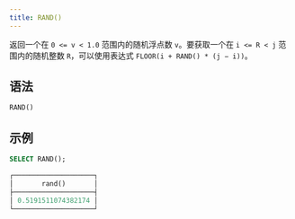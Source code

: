 ```yaml
---
title: RAND()
---
```


返回一个在 `0 <= v < 1.0` 范围内的随机浮点数 `v`。要获取一个在 `i <= R < j` 范围内的随机整数 `R`，可以使用表达式 `FLOOR(i + RAND() * (j − i))`。

## 语法

```sql
RAND()
```

## 示例

```sql
SELECT RAND();

┌────────────────────┐
│       rand()       │
├────────────────────┤
│ 0.5191511074382174 │
└────────────────────┘
```